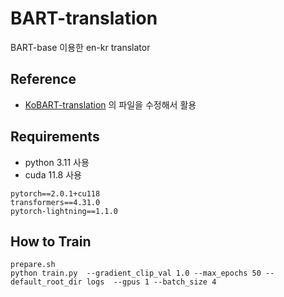 # BART-translation
BART-base 이용한 en-kr translator 

## Reference
- [KoBART-translation](https://github.com/seujung/KoBART-translation) 의 파일을 수정해서 활용

## Requirements
- python 3.11 사용
- cuda 11.8 사용
```
pytorch==2.0.1+cu118
transformers==4.31.0
pytorch-lightning==1.1.0
```

## How to Train
```
prepare.sh
python train.py  --gradient_clip_val 1.0 --max_epochs 50 --default_root_dir logs  --gpus 1 --batch_size 4
```